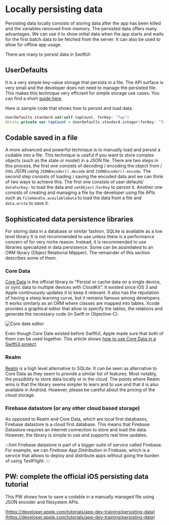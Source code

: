 # Locally persisting data

Persisting data locally consists of storing data after the app has been killed and the variables removed from memory.
The persisted data offers many advantages.
We can use it to show initial data when the app starts and waits for the first batch data to be fetched from the server.
It can also be used to allow for offline app usage.

There are many to persist data in SwiftUI:

## UserDefaults

It is a very simple key-value storage that persists in a file. 
The API surface is very small and the developer does not need to manage the persisted file. 
This makes this technique very efficient for simple storage use cases. 
You can find a short [guide here](https://www.hackingwithswift.com/books/ios-swiftui/storing-user-settings-with-userdefaults). 

Here is sample code that shows how to persist and load data.

```swift
UserDefaults.standard.set(self.tapCount, forKey: "Tap")
@State private var tapCount = UserDefaults.standard.integer(forKey: "Tap")
```

## Codable saved in a file

A more advanced and powerful technique is to manually load and persist a codable into a file. 
This technique is useful if you want to store complex objects (such as the state or model) in a JSON file.
There are two steps in this process, the first one consists of decoding / encoding the object from / into JSON using `JSONDecoder().decode` and `JSONEncoder().encode`.
The second step consists of loading / saving the encoded data and we can think of two ways to achieve this.
The first one consists of user defaults' `dataForKey:` to load the data and `setObject:ForKey` to persist it.
Another one consists of creating and managing a file by the developer using file APIs such as `fileHandle.availableData` to load the data from a file and `data.write` to save it.

## Sophisticated data persistence libraries

For storing data in a database or similar fashion, SQLite is available as a low level library
It is not recommended to use unless there is a performance concern of for very niche reason.
Instead, it is recommended to use libraries specialized in data persistence. Some can be assimilated to an ORM library (Object Relational Mapper).
The remainder of this section describes some of them. 

### Core Data

[Core Data](https://developer.apple.com/documentation/coredata) is the official library to "Persist or cache data on a single device, or sync data to multiple devices with CloudKit".
It existed since iOS 3 and Apple continuously updates it to keep it relevant.
It also has the reputation of having a steep learning curve, but it remains famous among developers.
It works similarly as an ORM where classes are mapped into tables.
Xcode provides a graphical editor that allow to specify the tables, the relations and generate the necessary code (in Swift or Objective-C).

![Core date editor](https://docs-assets.developer.apple.com/published/fbb9767e96/rendered2x-1622022015.png)

Even though Core Date existed before SwiftUI, Apple made sure that both of them can be used together.
This article shows [how to use Core Data in a SwiftUI project](https://www.hackingwithswift.com/books/ios-swiftui/how-to-combine-core-data-and-swiftui).

### Realm

[Realm](https://realm.io/) is a high level alternative to SQLite.
It can be seen as alternative to Core Data as they seem to provide a similar list of features.
Most notably, the possibility to store data locally or in the cloud.
The points where Realm wins is that the library seems simpler to learn and to use and that it is also available in Android.
However, please be careful about the pricing of the cloud storage.

### Firebase datastore (or any other cloud based storage)

As opposed to Realm and Core Data, which are local first databases, Firebase datastore is a cloud first database.
This means that Firebase Datastore requires an internet connection to store and load the data.
However, the library is simple to use and supports real time updates.

:::hint
Firebase datastore is part of a bigger suite of service called Firebase.
For example, we can *Firebase App Distribution* in Firebase, which is a service that allows to deploy and distribute apps without going the burden of using TestFlight.
:::

## PW: complete the official iOS persisting data tutorial

This PW shows how to save a codable in a manually managed file using JSON encoder and filesystem APIs.

[https://developer.apple.com/tutorials/app-dev-training/persisting-data](https://developer.apple.com/tutorials/app-dev-training/persisting-data)
